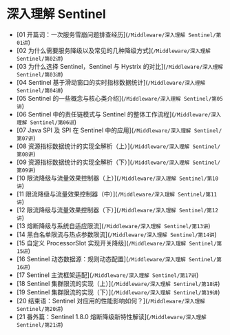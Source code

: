 # 深入理解 Sentinel

- \[01 开篇词：一次服务雪崩问题排查经历\](`/Middleware/深入理解 Sentinel/第01讲`)
- \[02 为什么需要服务降级以及常见的几种降级方式\](`/Middleware/深入理解 Sentinel/第02讲`)
- \[03 为什么选择 Sentinel，Sentinel 与 Hystrix 的对比\](`/Middleware/深入理解 Sentinel/第03讲`)
- \[04 Sentinel 基于滑动窗口的实时指标数据统计\](`/Middleware/深入理解 Sentinel/第04讲`)
- \[05 Sentinel 的一些概念与核心类介绍\](`/Middleware/深入理解 Sentinel/第05讲`)
- \[06 Sentinel 中的责任链模式与 Sentinel 的整体工作流程\](`/Middleware/深入理解 Sentinel/第06讲`)
- \[07 Java SPI 及 SPI 在 Sentinel 中的应用\](`/Middleware/深入理解 Sentinel/第07讲`)
- \[08 资源指标数据统计的实现全解析（上）\](`/Middleware/深入理解 Sentinel/第08讲`)
- \[09 资源指标数据统计的实现全解析（下）\](`/Middleware/深入理解 Sentinel/第09讲`)
- \[10 限流降级与流量效果控制器（上）\](`/Middleware/深入理解 Sentinel/第10讲`)
- \[11 限流降级与流量效果控制器（中）\](`/Middleware/深入理解 Sentinel/第11讲`)
- \[12 限流降级与流量效果控制器（下）\](`/Middleware/深入理解 Sentinel/第12讲`)
- \[13 熔断降级与系统自适应限流\](`/Middleware/深入理解 Sentinel/第13讲`)
- \[14 黑白名单限流与热点参数限流\](`/Middleware/深入理解 Sentinel/第14讲`)
- \[15 自定义 ProcessorSlot 实现开关降级\](`/Middleware/深入理解 Sentinel/第15讲`)
- \[16 Sentinel 动态数据源：规则动态配置\](`/Middleware/深入理解 Sentinel/第16讲`)
- \[17 Sentinel 主流框架适配\](`/Middleware/深入理解 Sentinel/第17讲`)
- \[18 Sentinel 集群限流的实现（上）\](`/Middleware/深入理解 Sentinel/第18讲`)
- \[19 Sentinel 集群限流的实现（下）\](`/Middleware/深入理解 Sentinel/第19讲`)
- \[20 结束语：Sentinel 对应用的性能影响如何？\](`/Middleware/深入理解 Sentinel/第20讲`)
- \[21 番外篇：Sentinel 1.8.0 熔断降级新特性解读\](`/Middleware/深入理解 Sentinel/第21讲`)
